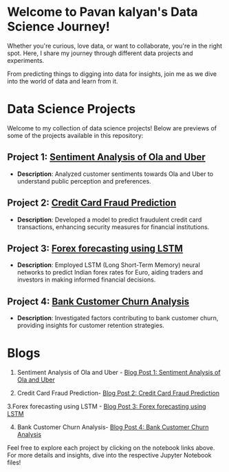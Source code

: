
# Welcome to Pavan kalyan's Data Science Journey!

Whether you're curious, love data, or want to collaborate, you're in the right spot. Here, I share my journey through different data projects and experiments.

From predicting things to digging into data for insights, join me as we dive into the world of data and learn from it.


# Data Science Projects

Welcome to my collection of data science projects! Below are previews of some of the projects available in this repository:

## Project 1: [Sentiment Analysis of Ola and Uber](https://github.com/Pavankalyanpeddanaboina/data-science-projects/blob/main/bank%20customer%20churn%20%20(1).ipynb)

- **Description**: Analyzed customer sentiments towards Ola and Uber to understand public perception and preferences.
  

## Project 2: [Credit Card Fraud Prediction](https://github.com/Pavankalyanpeddanaboina/data-science-projects/blob/main/bank%20customer%20churn%20%20(1).ipynb)
- **Description**: Developed a model to predict fraudulent credit card transactions, enhancing security measures for financial institutions.


## Project 3: [Forex forecasting using LSTM](file:///C:/Data%20sets/PROJECTS/forex%20forecasting%20%20(1).html)
- **Description**: Employed LSTM (Long Short-Term Memory) neural networks to predict Indian forex rates for Euro, aiding traders and investors in making informed financial decisions.


## Project 4: [Bank Customer Churn Analysis](file:///C:/Data%20sets/PROJECTS/bank%20customer%20churn%20.html)
- **Description**: Investigated factors contributing to bank customer churn, providing insights for customer retention strategies.




# Blogs

1. Sentiment Analysis of Ola and Uber - [Blog Post 1: Sentiment Analysis of Ola and Uber ](https://kalyandatajourney.blogspot.com/p/a-tale-of-two-ride-hailing-giants.html)


2. Credit Card Fraud Prediction- [Blog Post 2: Credit Card Fraud Prediction](https://kalyandatajourney.blogspot.com/p/stay-safe-online-predicting-credit-card.html)


3.Forex forecasting using LSTM - [Blog Post 3: Forex forecasting using LSTM](https://kalyandatajourney.blogspot.com/p/behind-numbers-science-of-lstm-forex.html)


4. Bank Customer Churn Analysis- [Blog Post 4: Bank Customer Churn Analysis](https://kalyandatajourney.blogspot.com/p/decoding-bank-customer-churn-insights.html)


Feel free to explore each project by clicking on the notebook links above. For more details and insights, dive into the respective Jupyter Notebook files!
